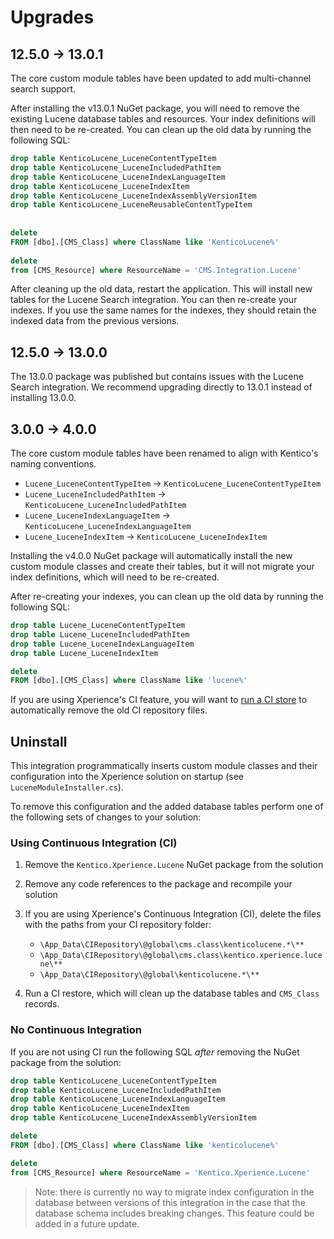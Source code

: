 # Upgrades

## 12.5.0 -> 13.0.1

The core custom module tables have been updated to add multi-channel search support.

After installing the v13.0.1 NuGet package, you will need to remove the existing Lucene database tables and resources. Your index definitions will then need to be re-created. You can clean up the old data by running the following SQL:

```sql
drop table KenticoLucene_LuceneContentTypeItem
drop table KenticoLucene_LuceneIncludedPathItem
drop table KenticoLucene_LuceneIndexLanguageItem
drop table KenticoLucene_LuceneIndexItem
drop table KenticoLucene_LuceneIndexAssemblyVersionItem
drop table KenticoLucene_LuceneReusableContentTypeItem
 
 
delete
FROM [dbo].[CMS_Class] where ClassName like 'KenticoLucene%'
 
delete
from [CMS_Resource] where ResourceName = 'CMS.Integration.Lucene'
```

After cleaning up the old data, restart the application. This will install new tables for the Lucene Search integration. You can then re-create your indexes. If you use the same names for the indexes, they should retain the indexed data from the previous versions.

## 12.5.0 → 13.0.0

The 13.0.0 package was published but contains issues with the Lucene Search integration.
We recommend upgrading directly to 13.0.1 instead of installing 13.0.0.

## 3.0.0 -> 4.0.0

The core custom module tables have been renamed to align with Kentico's naming conventions.

- `Lucene_LuceneContentTypeItem` -> `KenticoLucene_LuceneContentTypeItem`
- `Lucene_LuceneIncludedPathItem` -> `KenticoLucene_LuceneIncludedPathItem`
- `Lucene_LuceneIndexLanguageItem` -> `KenticoLucene_LuceneIndexLanguageItem`
- `Lucene_LuceneIndexItem` -> `KenticoLucene_LuceneIndexItem`

Installing the v4.0.0 NuGet package will automatically install the new custom module classes and create their tables,
but it will not migrate your index definitions, which will need to be re-created.

After re-creating your indexes, you can clean up the old data by running the following SQL:

```sql
drop table Lucene_LuceneContentTypeItem
drop table Lucene_LuceneIncludedPathItem
drop table Lucene_LuceneIndexLanguageItem
drop table Lucene_LuceneIndexItem

delete
FROM [dbo].[CMS_Class] where ClassName like 'lucene%'
```

If you are using Xperience's CI feature, you will want to [run a CI store](https://docs.xperience.io/xp/developers-and-admins/ci-cd/continuous-integration#ContinuousIntegration-Storeobjectdatatotherepository) to automatically remove the old CI repository files.

## Uninstall

This integration programmatically inserts custom module classes and their configuration into the Xperience solution on startup (see `LuceneModuleInstaller.cs`).

To remove this configuration and the added database tables perform one of the following sets of changes to your solution:

### Using Continuous Integration (CI)

1. Remove the `Kentico.Xperience.Lucene` NuGet package from the solution
1. Remove any code references to the package and recompile your solution
1. If you are using Xperience's Continuous Integration (CI), delete the files with the paths from your CI repository folder:

   - `\App_Data\CIRepository\@global\cms.class\kenticolucene.*\**`
   - `\App_Data\CIRepository\@global\cms.class\kentico.xperience.lucene\**`
   - `\App_Data\CIRepository\@global\kenticolucene.*\**`

1. Run a CI restore, which will clean up the database tables and `CMS_Class` records.

### No Continuous Integration

If you are not using CI run the following SQL _after_ removing the NuGet package from the solution:

```sql
drop table KenticoLucene_LuceneContentTypeItem
drop table KenticoLucene_LuceneIncludedPathItem
drop table KenticoLucene_LuceneIndexLanguageItem
drop table KenticoLucene_LuceneIndexItem
drop table KenticoLucene_LuceneIndexAssemblyVersionItem

delete
FROM [dbo].[CMS_Class] where ClassName like 'kenticolucene%'

delete
from [CMS_Resource] where ResourceName = 'Kentico.Xperience.Lucene'
```

> Note: there is currently no way to migrate index configuration in the database between versions of this integration in the case that the database schema includes breaking changes. This feature could be added in a future update.
